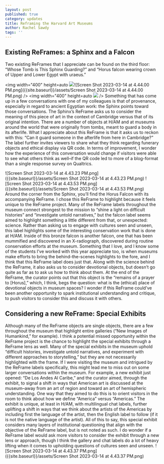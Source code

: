 ```yaml
---
layout: post
published: true
category: updates
title: Reframing the Harvard Art Museums
author: Rachel Sawdy
tags: ''
---
```

## Existing ReFrames: a Sphinx and a Falcon
Two existing ReFrames that I appreciate can be found on the third floor: “Whose Tomb is This Sphinx Guarding?” and “Horus falcon wearing crown of Upper and Lower Egypt with uraeus.” 

<img width="400" height=auto
![]({{site.baseurl}}/assets/Screen%20Shot%202023-03-14%20at%204.44.00%20PM.png)![Screen Shot 2023-03-14 at 4.44.00 PM.png]({{site.baseurl}}/assets/Screen Shot 2023-03-14 at 4.44.00 PM.png) />
<img width="400" height=auto
![]({{site.baseurl}}/assets/Screen%20Shot%202023-03-14%20at%204.44.00%20PM.png) />
 Something that has come up in a few conversations with one of my colleagues is that of provenance, especially in regard to ancient Egyptian work: the Sphinx points toward those conversations. The Sphinx’s ReFrame asks us to consider the meaning of this piece of art in the context of Cambridge versus that of its original intention. There are a number of objects at H/AM and at museums around the world that were originally from tombs, meant to guard a body in its afterlife. What I appreciate about this ReFrame is that it asks us to reckon with this: “Can it guard someone in the afterlife from here in Cambridge?” The label further invites viewers to share what they think regarding funerary objects and ethical display via QR code. In terms of improvement, I wonder how the experience of this conversation would change if visitors were able to see what others think as well–if the QR code led to more of a blog-format than a single response survey on Qualtrics. 

![Screen Shot 2023-03-14 at 4.43.23 PM.png]({{site.baseurl}}/assets/Screen Shot 2023-03-14 at 4.43.23 PM.png)
 ![Screen Shot 2023-03-14 at 4.43.53 PM.png]({{site.baseurl}}/assets/Screen Shot 2023-03-14 at 4.43.53 PM.png)
Around the corner from the Sphinx, you’ll find the Horus Falcon with its accompanying ReFrame. I chose this ReFrame to highlight because it feels unique to the ReFrame project. Many of the ReFrame labels throughout the museum connect strongest to the mission to “shine a light on difficult histories” and “investigate untold narratives,” but the falcon label seems aimed to highlight something a little different from that, or unexpected: science. Rather than asking us to engage with cultures seen and unseen, this label highlights some of the interesting conservation work that is done at H/AM. Inside of this bronze falcon is another falcon, one that has been mummified and discovered in an X-radiograph, discovered during routine conservation efforts at the museum. Something that I love, and I know some of the students I’ve worked with this year appreciate too, is when museums make efforts to bring the behind-the-scenes highlights to the fore, and I think that this ReFrame label does just that. Along with the science behind the ReFrame, it also asks us to consider devotional objects, but doesn’t go quite as far as to ask us how to think about them. At the end of the ReFrame, the curator points out that this object is the “remains of a prayer to [Horus],” which, I think, begs the question: what is the (ethical) place of devotional objects in museum spaces? I wonder if this ReFrame could’ve been another opportunity to spark institutional understanding and critique, to push visitors to consider this and discuss it with others.

## Considering a new ReFrame: Special Exhibits

Although many of the ReFrame objects are single objects, there are a few throughout the museum that highlight entire galleries (“New Images of Humankind,” for example). I think a potential missed opportunity within the ReFrame project is the chance to highlight the special exhibits through a ReFrame lens as well. Many of the special exhibits in the museum uphold “difficult histories, investigate untold narratives, and experiment with different approaches to storytelling,” but they are not necessarily highlighted with the frame. If I were visiting the museum and intrigued by the ReFrame labels specifically, this might lead me to miss out on some larger conversations within the museum. For example, a new exhibit just opened: “De Los Andes Al Caribe,” and the curator aimed, through the exhibit, to signal a shift in ways that American art is discussed at the museum–away from an art of region and toward an art of hemispheric understanding. One way that they aimed to do this is to orient visitors in the room to think about how we define “America” versus “Americas.” The exhibit is unique, at least in H/AM, with multilingual chat labels, further uplifting a shift in ways that we think about the artists of the Americas by including first the language of the artist, then the English label to follow (if it is not the native language of the artist). All of this to say, this special exhibit considers many layers of institutional questioning that align with the objective of the ReFrame label, but is not noted as such. I do wonder if a ReFrame label would ask more visitors to consider the exhibit through a new lens or approach, though I think the gallery and chat labels do a lot of heavy lifting when it comes to upholding questions of cultures seen and unseen. ![Screen Shot 2023-03-14 at 4.43.37 PM.png]({{site.baseurl}}/assets/Screen Shot 2023-03-14 at 4.43.37 PM.png)


